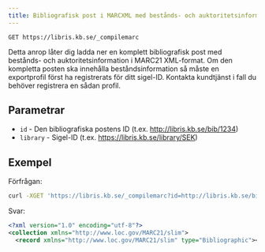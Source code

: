 ```yaml
---
title: Bibliografisk post i MARCXML med bestånds- och auktoritetsinformation
---
```


```
GET https://libris.kb.se/_compilemarc
```

Detta anrop låter dig ladda ner en komplett bibliografisk post med bestånds- och auktoritetsinformation i MARC21 XML-format. Om den kompletta posten ska innehålla beståndsinformation så måste en exportprofil först ha registrerats för ditt sigel-ID. Kontakta kundtjänst i fall du behöver registrera en sådan profil.

## Parametrar

* `id` - Den bibliografiska postens ID (t.ex. http://libris.kb.se/bib/1234)
* `library` - Sigel-ID (t.ex. https://libris.kb.se/library/SEK)

## Exempel

Förfrågan:

```bash title="Shell"
curl -XGET 'https://libris.kb.se/_compilemarc?id=http://libris.kb.se/bib/1234&library=https://libris.kb.se/library/SEK'
```

Svar:

```xml title="MARCXML"
<?xml version="1.0" encoding="utf-8"?>
<collection xmlns="http://www.loc.gov/MARC21/slim">
  <record xmlns="http://www.loc.gov/MARC21/slim" type="Bibliographic"><leader>     cam a       7  4500</leader><controlfield tag="001">1234</controlfield><controlfield tag="003">SE-LIBR</controlfield><controlfield tag="005">20110309100026.0</controlfield><controlfield tag="008">011211s1971    xxu|||||||||||000 0|eng|c</controlfield><datafield ind1=" " ind2=" " tag="020"><subfield code="a">0824711165</subfield></datafield><datafield ind1=" " ind2=" " tag="035"><subfield code="9">9900990307</subfield></datafield><datafield ind1=" " ind2=" " tag="040"><subfield code="a">Li*</subfield></datafield><datafield ind1=" " ind2=" " tag="041"><subfield code="a">eng</subfield></datafield><datafield ind1=" " ind2=" " tag="084"><subfield code="a">Ubb</subfield><subfield code="2">kssb/5</subfield></datafield><datafield ind1=" " ind2=" " tag="084"><subfield code="a">Ucef</subfield><subfield code="2">kssb/5</subfield></datafield><datafield ind1=" " ind2=" " tag="084"><subfield code="a">Ue.05</subfield><subfield code="2">kssb/5</subfield></datafield><datafield ind1=" " ind2=" " tag="084"><subfield code="a">Ppdc</subfield><subfield code="2">kssb/5</subfield></datafield><datafield ind1="1" ind2="0" tag="245"><subfield code="a">Water and water pollution handbook</subfield><subfield code="n">Vol. 2</subfield></datafield><datafield ind1=" " ind2="1" tag="264"><subfield code="a">New York :</subfield><subfield code="b">Marcel Dekker,</subfield><subfield code="c">1971</subfield></datafield><datafield ind1=" " ind2=" " tag="300"><subfield code="a">S. 451-800</subfield><subfield code="b">ill.</subfield></datafield><datafield ind1="1" ind2=" " tag="700"><subfield code="a">Ciaccio, Leonard L.</subfield><subfield code="4">edt</subfield></datafield><datafield ind1="0" ind2="0" tag="772"><subfield code="t">Water and water pollution handbook [ed. by L.L. Ciaccio]</subfield><subfield code="d">New York : Marcel Dekker, cop. 1971-1973</subfield><subfield code="w">9900006496</subfield></datafield><datafield ind1=" " ind2=" " tag="887"><subfield code="a">{"@id":"s93ns5h436dxqsh","modified":"2011-03-09T10:00:26+01:00"}</subfield><subfield code="2">librisxl</subfield></datafield></record>
```

